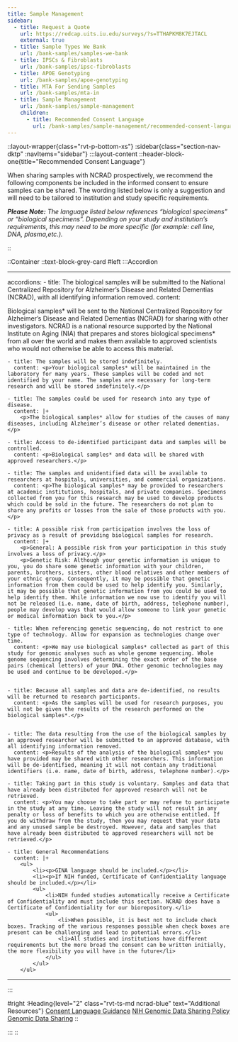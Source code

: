 ```yaml
---
title: Sample Management
sidebar:
  - title: Request a Quote
    url: https://redcap.uits.iu.edu/surveys/?s=TTHAPKM8K7EJTACL
    external: true
  - title: Sample Types We Bank
    url: /bank-samples/samples-we-bank
  - title: IPSCs & Fibroblasts
    url: /bank-samples/ipsc-fibroblasts
  - title: APOE Genotyping
    url: /bank-samples/apoe-genotyping
  - title: MTA For Sending Samples
    url: /bank-samples/mta-in
  - title: Sample Management
    url: /bank-samples/sample-management
    children:
      - title: Recommended Consent Language
        url: /bank-samples/sample-management/recommended-consent-language
---
```


::layout-wrapper{class="rvt-p-bottom-xs"}
:sidebar{class="section-nav-dktp" :navItems="sidebar"}
:::layout-content
::header-block-one{title="Recommended Consent Language"}

  <p>When sharing samples with NCRAD prospectively, we recommend the following components be included in the informed consent to ensure samples can be shared. The wording listed below is only a suggestion and will need to be tailored to institution and study specific requirements.</p>

  <p><em><strong>Please Note:</strong> The language listed below references “biological specimens” or “biological specimens”. Depending on your study and institution’s requirements, this may need to be more specific (for example: cell line, DNA, plasma,etc.).</em></p>
  ::

::Container
::text-block-grey-card
#left
:::Accordion

---

accordions: - title: The biological samples will be submitted to the National Centralized Repository for Alzheimer’s Disease and Related Dementias (NCRAD), with all identifying information removed.
content: <p>Biological samples* will be sent to the National Centralized Repository for Alzheimer’s Disease and Related Dementias (NCRAD) for sharing with other investigators. NCRAD is a national resource supported by the National Institute on Aging (NIA) that prepares and stores biological specimens* from all over the world and makes them available to approved scientists who would not otherwise be able to access this material.</p>

    - title: The samples will be stored indefinitely.
      content: <p>Your biological samples* will be maintained in the laboratory for many years. These samples will be coded and not identified by your name. The samples are necessary for long-term research and will be stored indefinitely.</p>

    - title: The samples could be used for research into any type of disease.
      content: |+
        <p>The biological samples* allow for studies of the causes of many diseases, including Alzheimer’s disease or other related dementias.</p>

    - title: Access to de-identified participant data and samples will be controlled.
      content: <p>Biological samples* and data will be shared with approved researchers.</p>

    - title: The samples and unidentified data will be available to researchers at hospitals, universities, and commercial organizations.
      content: <p>The biological samples* may be provided to researchers at academic institutions, hospitals, and private companies. Specimens collected from you for this research may be used to develop products which could be sold in the future. The researchers do not plan to share any profits or losses from the sale of those products with you.</p>

    - title: A possible risk from participation involves the loss of privacy as a result of providing biological samples for research.
      content: |+
        <p>General: A possible risk from your participation in this study involves a loss of privacy.</p>
        <p>Genetic Risk: Although your genetic information is unique to you, you do share some genetic information with your children, parents, brothers, sisters, other blood relatives and other members of your ethnic group. Consequently, it may be possible that genetic information from them could be used to help identify you. Similarly, it may be possible that genetic information from you could be used to help identify them. While information we now use to identify you will not be released (i.e. name, date of birth, address, telephone number), people may develop ways that would allow someone to link your genetic or medical information back to you.</p>

    - title: When referencing genetic sequencing, do not restrict to one type of technology. Allow for expansion as technologies change over time.
      content: <p>We may use biological samples* collected as part of this study for genomic analyses such as whole genome sequencing. Whole genome sequencing involves determining the exact order of the base pairs (chemical letters) of your DNA. Other genomic technologies may be used and continue to be developed.</p>


    - title: Because all samples and data are de-identified, no results will be returned to research participants.
      content: <p>As the samples will be used for research purposes, you will not be given the results of the research performed on the biological samples*.</p>


    - title: The data resulting from the use of the biological samples by an approved researcher will be submitted to an approved database, with all identifying information removed.
      content: <p>Results of the analysis of the biological samples* you have provided may be shared with other researchers. This information will be de-identified, meaning it will not contain any traditional identifiers (i.e. name, date of birth, address, telephone number).</p>

    - title: Taking part in this study is voluntary. Samples and data that have already been distributed for approved research will not be retrieved.
      content: <p>You may choose to take part or may refuse to participate in the study at any time. Leaving the study will not result in any penalty or loss of benefits to which you are otherwise entitled. If you do withdraw from the study, then you may request that your data and any unused sample be destroyed. However, data and samples that have already been distributed to approved researchers will not be retrieved.</p>

    - title: General Recommendations
      content: |+
        <ul>
            <li><p>GINA language should be included.</p></li>
            <li><p>If NIH funded, Certificate of Confidentiality language should be included.</p></li>
            <ul>
                <li>NIH funded studies automatically receive a Certificate of Confidentiality and must include this section. NCRAD does have a Certificate of Confidentiality for our biorepository.</li>
                <ul>
                    <li>When possible, it is best not to include check boxes. Tracking of the various responses possible when check boxes are present can be challenging and lead to potential errors.</li>
                    <li>All studies and institutions have different requirements but the more broad the consent can be written initially, the more flexibility you will have in the future</li>
                </ul>
            </ul>
        </ul>

---

:::

#right
:Heading{level="2" class="rvt-ts-md ncrad-blue" text="Additional Resources"}
<a href="/assets/docs/NCRAD Consent Language Guidance.pdf" class="rvt-cta download rvt-display-block rvt-m-tb-xs" target="_blank">Consent Language Guidance</a>
<a href="https://osp.od.nih.gov/scientific-sharing/genomic-data-sharing/" target="_blank" class="rvt-cta rvt-display-block rvt-m-bottom-xs" target="_blank">NIH Genomic Data Sharing Policy</a>
<a href="https://osp.od.nih.gov/scientific-sharing/policies/" class="rvt-cta rvt-display-block rvt-m-bottom-xs" target="_blank">Genomic Data Sharing</a>
::

:::
::
